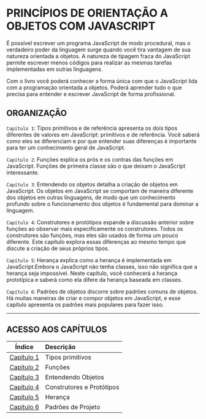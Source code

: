 # PRINCÍPIOS DE ORIENTAÇÃO A OBJETOS COM JAVASCRIPT

É possível escrever um programa JavaScript de modo procedural, mas o verdadeiro poder da linguagem surge quando você tira vantagem de sua natureza orientada a objetos. A natureza de tipagem fraca do JavaScript permite escrever menos códigos para realizar as mesmas tarefas implementadas em outras linguagens.

Com o livro você poderá conhecer a forma única com que o JavaScript lida com a programação orientada a objetos. Poderá aprender tudo o que precisa para entender e escrever JavaScript de forma profissional.

## ORGANIZAÇÃO

`Capítulo 1`: Tipos primitivos e de referência apresenta os dois tipos diferentes de valores em JavaScript: primitivos e de referência. Você saberá como eles se diferenciam e por que entender suas diferenças é importante para ter um conhecimento geral de JavaScript.

`Capítulo 2`: Funções explica os prós e os contras das funções em JavaScript. Funções de primeira classe são o que deixam o JavaScript interessante.

`Capítulo 3`: Entendendo os objetos detalha a criação de objetos em JavaScript. Os objetos em JavaScript se comportam de maneira diferente dos objetos em outras linguagens, de modo que um conhecimento profundo sobre o funcionamento dos objetos é fundamental para dominar a linguagem.

`Capítulo 4`: Construtores e protótipos expande a discussão anterior sobre funções ao observar mais especificamente os construtores. Todos os construtores são funções, mas eles são usados de forma um pouco diferente. Este capítulo explora essas diferenças ao mesmo tempo que discute a criação de seus próprios tipos.

`Capítulo 5`: Herança explica como a herança é implementada em JavaScript.Embora o JavaScript não tenha classes, isso não significa que a herança seja impossível. Neste capítulo, você conhecerá a herança prototípica e saberá como ela difere da herança baseada em classes.

`Capítulo 6`: Padrões de objetos discorre sobre padrões comuns de objetos. Há muitas maneiras de criar e compor objetos em JavaScript, e esse capítulo apresenta os padrões mais populares para fazer isso.

---

## ACESSO AOS CAPÍTULOS

|           Índice           | Descrição                 |
| :------------------------: | :------------------------ |
| [Capítulo 1](/capitulo01/) | Tipos primitivos          |
| [Capítulo 2](/capitulo02/) | Funções                   |
| [Capítulo 3](/capitulo03/) | Entendendo Objetos        |
| [Capítulo 4](/capitulo04/) | Construtores e Protótipos |
| [Capítulo 5](/capitulo05/) | Herança                   |
| [Capítulo 6](/capitulo06/) | Padrões de Projeto        |
